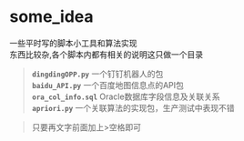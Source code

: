 # some_idea
一些平时写的脚本小工具和算法实现  
东西比较杂,各个脚本内都有相关的说明这只做一个目录  


>**`dingdingOPP.py`**       一个钉钉机器人的包   
>**`baidu_API.py`**           一个百度地图信息点的API包  
>**`ora_col_info.sql`**       Oracle数据库字段信息及关联关系  
>**`apriori.py`**             一个关联算法的实现包，生产测试中表现不错


> 只要再文字前面加上>空格即可  
